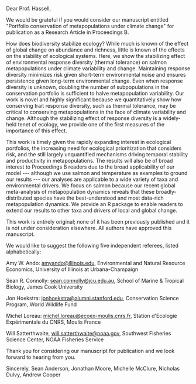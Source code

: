 Dear Prof. Hassell,

We would be grateful if you would consider our manuscript entitled "Portfolio conservation of metapopulations under climate change" for publication as a Research Article in Proceedings B.

How does biodiversity stabilize ecology? While much is known of the effect of global change on abundance and richness, little is known of the effects on the stability of ecological systems. Here, we show the stabilizing effect of environmental response diversity (thermal tolerance) on salmon metapopulations under climate variability and change. Maintaining response diversity minimizes risk given short-term environmental noise and ensures persistence given long-term environmental change. Even when response diversity is unknown, doubling the number of subpopulations in the conservation portfolio is sufficient to halve metapopulation variability. Our work is novel and highly significant because we quantitatively show how conserving trait response diversity, such as thermal tolerance, may be critical to conserving metapopulations in the face of climate variability and change. Although the stabilizing effect of response diversity is a widely-held tenet of ecology, we provide one of the first measures of the importance of this effect.

This work is timely given the rapidly expanding interest in ecological portfolios, the increasing need for ecological prioritization that considers risk, and the still largely unquantified mechanisms driving temporal stability and productivity in metapopulations. The results will also be of broad interest to Proceedings B readers due to the broad applicability of our model --- although we use salmon and temperature as examples to ground our results --- our analyses are applicable to a wide variety of taxa and environmental drivers. We focus on salmon because our recent global meta-analysis of metapopulation dynamics reveals that these broadly-distributed species have the best-understood and most data-rich metapopulation dynamics. We provide an R package to enable readers to extend our results to other taxa and drivers of local and global change.

This work is entirely original; none of it has been previously published and it is not under consideration elsewhere. All authors have approved this manuscript.

We would like to suggest the following five independent referees, listed alphabetically:

Amy W. Ando: amyando@illinois.edu, Environmental and Natural Resource Economics, University of Illinois at Urbana-Champaign

Sean R. Connolly: sean.connolly@jcu.edu.au, School of Marine & Tropical Biology, James Cook University

Jon Hoekstra: jonhoekstra@alumni.stanford.edu, Conservation Science Program, World Wildlife Fund

Michel Loreau: michel.loreau@ecoex-moulis.cnrs.fr, Station d'Ecologie Expérimentale du CNRS, Moulis France

Will Satterthwaite, will.satterthwaite@noaa.gov, Southwest Fisheries Science Center, NOAA Fisheries Service

Thank you for considering our manuscript for publication and we look forward to hearing from you.

Sincerely,
Sean Anderson, Jonathan Moore, Michelle McClure, Nicholas Dulvy, Andrew Cooper

